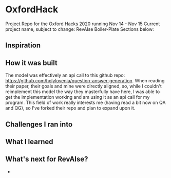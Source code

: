 # OxfordHack
Project Repo for the Oxford Hacks 2020 running Nov 14 - Nov 15
Current project name, subject to change: RevAIse
Boiler-Plate Sections below: 

## Inspiration


## How it was built
The model was effectively an api call to this github repo: https://github.com/holylovenia/question-answer-generation. When reading their paper, their goals and mine were directly aligned, so, while I couldn't reimplement this model the way they masterfully have here, I was able to get the implementation working and am using it as an api call for my program. This field of work really interests me (having read a bit now on QA and QG), so I've forked their repo and plan to expand upon it. 
## Challenges I ran into


## What I learned

## What's next for RevAIse?
* 